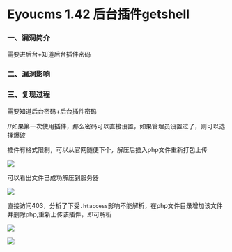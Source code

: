 # Eyoucms 1.42 后台插件getshell

### 一、漏洞简介

需要进后台+知道后台插件密码

### 二、漏洞影响

### 三、复现过程

需要知道后台密码+后台插件密码

//如果第一次使用插件，那么密码可以直接设置，如果管理员设置过了，则可以选择爆破

插件有格式限制，可以从官网随便下个，解压后插入php文件重新打包上传

![](images/15890239530449.png)


可以看出文件已成功解压到服务器

![](images/15890239612687.png)


直接访问403，分析了下受`.htaccess`影响不能解析，在php文件目录增加该文件并删除php,重新上传该插件，即可解析

![](images/15890239735197.png)


![](images/15890239773329.png)
